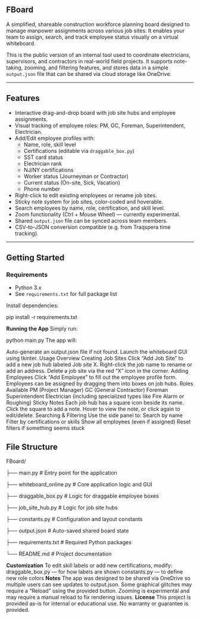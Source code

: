 
## **FBoard** 
A simplified, shareable construction workforce planning board designed to manage manpower assignments across various job sites. It enables your team to assign, search, and track employee status visually on a virtual whiteboard.

This is the public version of an internal tool used to coordinate electricians, supervisors, and contractors in real-world field projects. It supports note-taking, zooming, and filtering features, and stores data in a simple `output.json` file that can be shared via cloud storage like OneDrive.

---

## Features

- Interactive drag-and-drop board with job site hubs and employee assignments.
- Visual tracking of employee roles: PM, GC, Foreman, Superintendent, Electrician.
- Add/Edit employee profiles with:
  - Name, role, skill level
  - Certifications (editable via `draggable_box.py`)
  - SST card status
  - Electrician rank
  - NJ/NY certifications
  - Worker status (Journeyman or Contractor)
  - Current status (On-site, Sick, Vacation)
  - Phone number
- Right-click to edit existing employees or rename job sites.
- Sticky note system for job sites, color-coded and hoverable.
- Search employees by name, role, certification, and skill level.
- Zoom functionality (Ctrl + Mouse Wheel) — currently experimental.
- Shared `output.json` file can be synced across team members.
- CSV-to-JSON conversion compatible (e.g. from Traqspera time tracking).

---

## Getting Started

### Requirements

- Python 3.x
- See `requirements.txt` for full package list

Install dependencies:

pip install -r requirements.txt

**Running the App**
Simply run:

python main.py
The app will:

Auto-generate an output.json file if not found.
Launch the whiteboard GUI using tkinter.
Usage Overview
Creating Job Sites
Click “Add Job Site” to add a new job hub labeled Job site X.
Right-click the job name to rename or add an address.
Delete a job site via the red “X” icon in the corner.
Adding Employees
Click “Add Employee” to fill out the employee profile form.
Employees can be assigned by dragging them into boxes on job hubs.
Roles Available
PM (Project Manager)
GC (General Contractor)
Foreman
Superintendent
Electrician (including specialized types like Fire Alarm or Roughing)
Sticky Notes
Each job hub has a square icon beside its name.
Click the square to add a note.
Hover to view the note, or click again to edit/delete.
Searching & Filtering
Use the side panel to:
Search by name
Filter by certifications or skills
Show all employees (even if assigned)
Reset filters if something seems stuck

## File Structure

FBoard/

├── main.py                  # Entry point for the application

├── whiteboard_online.py    # Core application logic and GUI

├── draggable_box.py        # Logic for draggable employee boxes

├── job_site_hub.py         # Logic for job site hubs

├── constants.py            # Configuration and layout constants

├── output.json             # Auto-saved shared board state

├── requirements.txt        # Required Python packages

└── README.md               # Project documentation

**Customization**
To edit skill labels or add new certifications, modify:
draggable_box.py — for how labels are shown
constants.py — to define new role colors
**Notes**
The app was designed to be shared via OneDrive so multiple users can see updates to output.json.
Some graphical glitches may require a “Reload” using the provided button.
Zooming is experimental and may require a manual reload to fix rendering issues.
**License**
This project is provided as-is for internal or educational use. No warranty or guarantee is provided.
